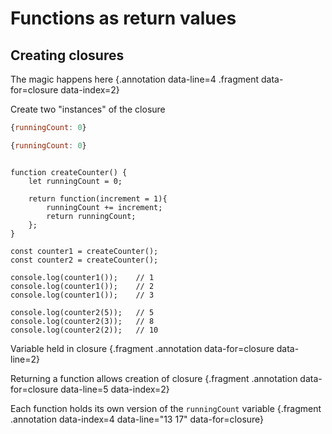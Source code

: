 # Functions as return values

## Creating closures

<div class="row">
<div class="cell-2">

The magic happens here {.annotation data-line=4 .fragment data-for=closure data-index=2}

<div class="fragment annotation" data-for="closure" data-line="10 11" data-index="3">

Create two "instances" of the closure

```js
{runningCount: 0}
```

```js
{runningCount: 0}
```
</div>

</div>
<div class="cell-2">

<pre><code id="closure">
function createCounter() {
    let runningCount = 0;

    <span class="fragment" data-index="2" data-style="highlight-in">return function</span>(increment = 1){
        runningCount += increment;
        return runningCount;
    };
}

const counter1 = createCounter();
const counter2 = createCounter();

console.log(counter1());    // 1
console.log(counter1());    // 2
console.log(counter1());    // 3

console.log(counter2(5));   // 5
console.log(counter2(3));   // 8
console.log(counter2(2));   // 10
</code></pre>

</div>
<div class="cell-2">

Variable held in closure {.fragment .annotation data-for=closure data-line=2}

Returning a function allows creation of closure {.fragment .annotation data-for=closure data-line=5 data-index=2}

Each function holds its own version of the `runningCount` variable {.fragment .annotation data-index=4 data-line="13 17" data-for=closure}

</div>
</div>
